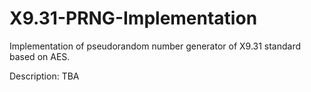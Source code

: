 # X9.31-PRNG-Implementation
Implementation of pseudorandom number generator of X9.31 standard based on AES.

Description: TBA
